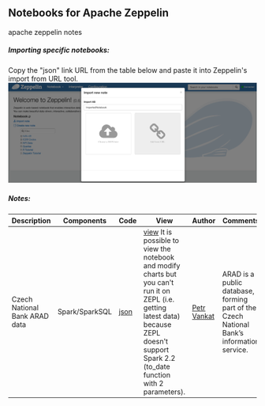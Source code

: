 ﻿## Notebooks for Apache Zeppelin
apache zeppelin notes

##### Importing specific notebooks:
Copy the "json" link URL from the table below and paste it into Zeppelin's import from URL tool.
![Import UI](/screenshots/import.png?raw=true)


##### Notes:

| Description	| Components | Code	| View	| Author | Comments	|
| ------------- | ----- | ---------- 	| ------------  | --------  | --------  |
| Czech National Bank ARAD data | Spark/SparkSQL | [json](https://github.com/VankatPetr/zeppelin_notebook/blob/master/2DWKVFZNJ/note.json) | [view](https://www.zepl.com/viewer/github/VankatPetr/zeppelin_notebook/blob/master/2DWKVFZNJ/note.json) It is possible to view the notebook and modify charts but you can't run it on ZEPL (i.e. getting latest data) because ZEPL doesn't support Spark 2.2 (to_date function with 2 parameters). | [Petr Vankat](https://twitter.com/VankatPetr) | ARAD is a public database, forming part of the Czech National Bank’s information service. |

